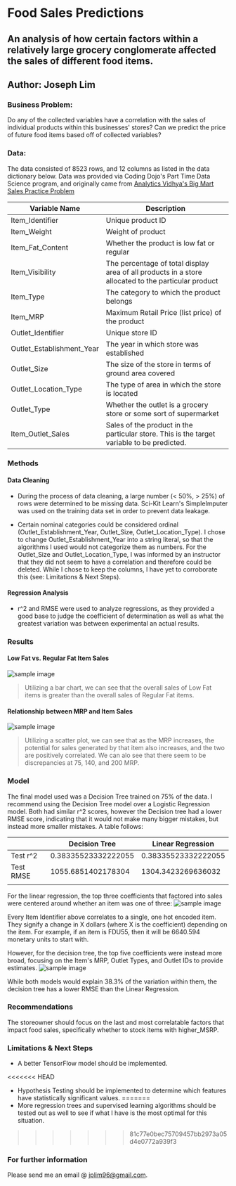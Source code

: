# Food Sales Predictions

## An analysis of how certain factors within a relatively large grocery conglomerate affected the sales of different food items.

## Author: Joseph Lim

### Business Problem: 
Do any of the collected variables have a correlation with the sales of individual products within this businesses' stores? Can we predict the price of future food items based off of collected variables?

### Data:
The data consisted of 8523 rows, and 12 columns as listed in the data dictionary below. Data was provided via Coding Dojo's Part Time Data Science program, and originally came from [Analytics Vidhya's Big Mart Sales Practice Problem](https://https://datahack.analyticsvidhya.com/contest/practice-problem-big-mart-sales-iii/)

| Variable Name             | Description                                                                                         |
|---------------------------|-----------------------------------------------------------------------------------------------------|
| Item_Identifier           | Unique product ID                                                                                   |
| Item_Weight               | Weight of product                                                                                   |
| Item_Fat_Content          | Whether the product is low fat or regular                                                           |
| Item_Visibility           | The percentage of total display area of all products in a store allocated to the particular product |
| Item_Type                 | The category to which the product belongs                                                           |
| Item_MRP                  | Maximum Retail Price (list price) of the product                                                    |
| Outlet_Identifier         | Unique store ID                                                                                     |
| Outlet_Establishment_Year | The year in which store was established                                                             |
| Outlet_Size               | The size of the store in terms of ground area covered                                               |
| Outlet_Location_Type      | The type of area in which the store is located                                                      |
| Outlet_Type               | Whether the outlet is a grocery store or some sort of supermarket                                   |
| Item_Outlet_Sales         | Sales of the product in the particular store. This is the target variable to be predicted.          |

### Methods

#### Data Cleaning
* During the process of data cleaning, a large number (< 50%, > 25%) of rows were determined to be missing data. Sci-Kit Learn's SimpleImputer was used on the training data set in order to prevent data leakage. 

* Certain nominal categories could be considered ordinal (Outlet_Establishment_Year, Outlet_Size, Outlet_Location_Type). I chose to change Outlet_Establishment_Year into a string literal, so that the algorithms I used would not categorize them as numbers. For the Outlet_Size and Outlet_Location_Type, I was informed by an instructor that they did not seem to have a correlation and therefore could be deleted. While I chose to keep the columns, I have yet to corroborate this (see: Limitations & Next Steps).

#### Regression Analysis
* r^2 and RMSE were used to analyze regressions, as they provided a good base to judge the coefficient of determination as well as what the greatest variation was between experimental an actual results.

### Results

#### Low Fat vs. Regular Fat Item Sales
![sample image](LFvsRegularSales.png)

> Utilizing a bar chart, we can see that the overall sales of Low Fat items is greater than the overall sales of Regular Fat items.

#### Relationship between MRP and Item Sales
![sample image](RelationshipBetweenMRPAndItemSales.png)
> Utilizing a scatter plot, we can see that as the MRP increases, the potential for sales generated by that item also increases, and the two are positively correlated. We can alo see that there seem to be discrepancies at 75, 140, and 200 MRP.

### Model
The final model used was a Decision Tree trained on 75% of the data. I recommend using the Decision Tree model over a Logistic Regression model. Both had similar r^2 scores, however the Decision tree had a lower RMSE score, indicating that it would not make many bigger mistakes, but instead more smaller mistakes. A table follows:

|           | Decision Tree       | Linear Regression   |
|-----------|---------------------|---------------------|
| Test r^2  | 0.38335523332222055 | 0.38335523332222055 |
| Test RMSE | 1055.6851402178304  | 1304.3423269636032  |
|           |                     |                     |

For the linear regression, the top three coefficients that factored into sales were centered around whether an item was one of three:
![sample image](LineReg3MIF.png)

Every Item Identifier above correlates to a single, one hot encoded item. They signify a change in X dollars (where X is the coefficient) depending on the item. For example, if an item is FDU55, then it will be 6640.594 monetary units to start with.

However, for the decision tree, the top five coefficients were instead more broad, focusing on the Item's MRP, Outlet Types, and Outlet IDs to provide estimates.
![sample image](DecTree5MIF.png)



While both models would explain 38.3% of the variation within them, the decision tree has a lower RMSE than the Linear Regression. 

### Recommendations

The storeowner should focus on the last and most correlatable factors that impact food sales, specifically whether to stock items with higher_MSRP.

### Limitations & Next Steps
* A better TensorFlow model should be implemented.

<<<<<<< HEAD
* Hypothesis Testing should be implemented to determine which features have statistically significant values.
=======
* More regression trees and supervised learning algorithms should be tested out as well to see if what I have is the most optimal for this situation.
>>>>>>> 81c77e0bec75709457bb2973a05d4e0772a939f3
### For further information

Please send me an email @ jplim96@gmail.com. 
